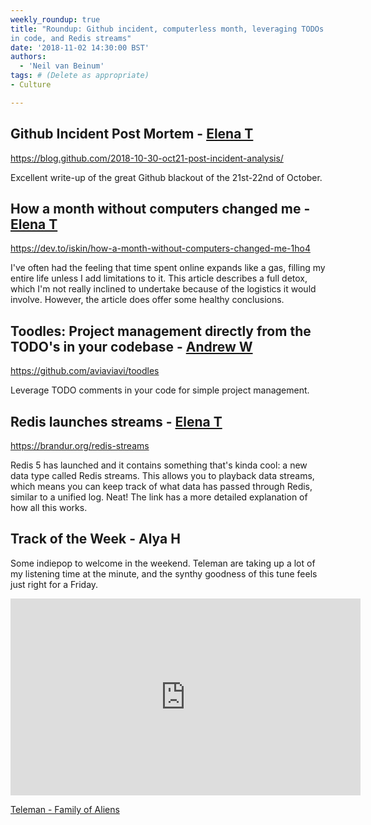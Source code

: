 ```yaml
---
weekly_roundup: true
title: "Roundup: Github incident, computerless month, leveraging TODOs 
in code, and Redis streams"
date: '2018-11-02 14:30:00 BST'
authors:
  - 'Neil van Beinum'
tags: # (Delete as appropriate)
- Culture

---
```


## Github Incident Post Mortem - [Elena T](/people#elena-tanasoiu)

https://blog.github.com/2018-10-30-oct21-post-incident-analysis/

Excellent write-up of the great Github blackout of the 21st-22nd of October.

## How a month without computers changed me - [Elena T](/people#elena-tanasoiu)

https://dev.to/iskin/how-a-month-without-computers-changed-me-1ho4

I've often had the feeling that time spent online expands like a gas, filling my 
entire life unless I add limitations to it. This article describes a full detox, 
which I'm not really inclined to undertake because of the logistics it would 
involve. However, the article does offer some healthy conclusions. 

## Toodles: Project management directly from the TODO's in your codebase - [Andrew W](/people#andrew-white)

https://github.com/aviaviavi/toodles

Leverage TODO comments in your code for simple project management.

## Redis launches streams - [Elena T](/people#elena-tanasoiu)

https://brandur.org/redis-streams

Redis 5 has launched and it contains something that's kinda cool: a new data
type called Redis streams. This allows you to playback data streams, which means you 
can keep track of what data has passed through Redis, similar to a unified log. Neat!
The link has a more detailed explanation of how all this works. 


## Track of the Week - Alya H

Some indiepop to welcome in the weekend. Teleman are taking up a lot of my listening time at the minute, and the synthy goodness of this tune feels just right for a Friday.

<iframe width="560" height="315" src="https://www.youtube.com/embed/6cAk_8SjZWE" frameborder="0" allow="accelerometer; autoplay; encrypted-media; gyroscope; picture-in-picture" allowfullscreen></iframe>

[Teleman - Family of Aliens](https://www.youtube.com/watch?v=6cAk_8SjZWE)

